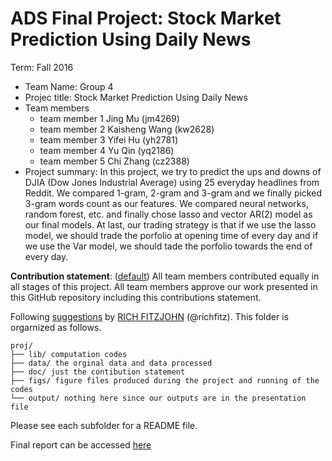 # ADS Final Project: Stock Market Prediction Using Daily News

Term: Fall 2016

+ Team Name: Group 4
+ Projec title: Stock Market Prediction Using Daily News 
+ Team members
	+ team member 1 Jing Mu (jm4269)
	+ team member 2 Kaisheng Wang (kw2628)
	+ team member 3 Yifei Hu (yh2781)
	+ team member 4 Yu Qin (yq2186)
	+ team member 5 Chi Zhang (cz2388)
+ Project summary: In this project, we try to predict the ups and downs of DJIA (Dow Jones Industrial Average) using 25 everyday headlines from Reddit. We compared 1-gram, 2-gram and 3-gram and we finally picked 3-gram words count as our features. We compared neural networks, random forest, etc. and finally chose lasso and vector AR(2) model as our final models. At last, our trading strategy is that if we use the lasso model, we should trade the porfolio at opening time of every day and if we use the Var model, we should tade the porfolio towards the end of every day.
	
**Contribution statement**: ([default](doc/a_note_on_contributions.md)) All team members contributed equally in all stages of this project. All team members approve our work presented in this GitHub repository including this contributions statement. 

Following [suggestions](http://nicercode.github.io/blog/2013-04-05-projects/) by [RICH FITZJOHN](http://nicercode.github.io/about/#Team) (@richfitz). This folder is orgarnized as follows.

```
proj/
├── lib/ computation codes
├── data/ the orginal data and data processed
├── doc/ just the contibution statement
├── figs/ figure files produced during the project and running of the codes
└── output/ nothing here since our outputs are in the presentation file
```

Please see each subfolder for a README file.

Final report can be accessed [here](https://github.com/TZstatsADS/Fall2016-proj5-proj5-grp4/blob/master/presentation.md)
